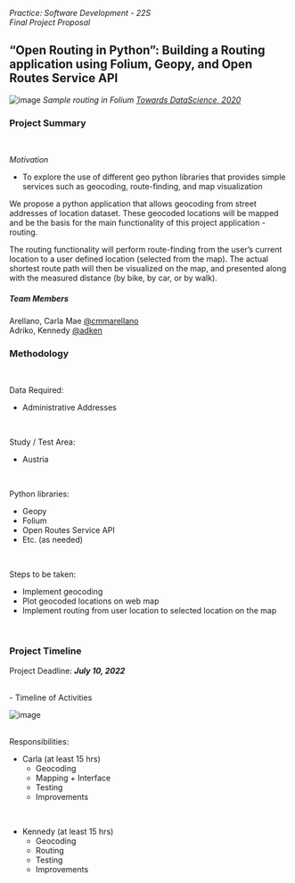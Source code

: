 
*Practice: Software Development - 22S* <br>
*Final Project Proposal*

## “Open Routing in Python”: Building a Routing application using Folium, Geopy, and Open Routes Service API 

![image](https://user-images.githubusercontent.com/93019319/172910297-64dc0d28-7c0a-4cc4-9103-f7c8c5529745.png)
*Sample routing in Folium [Towards DataScience, 2020](https://towardsdatascience.com/build-interactive-gps-activity-maps-from-gpx-files-using-folium-cf9eebba1fe7)*

### Project Summary
<br>

*Motivation*
- To explore the use of different geo python libraries that provides simple services such as geocoding, route-finding, and map visualization

We propose a python application that allows geocoding from street addresses of location dataset. These geocoded locations will be mapped and be the basis for the main functionality of this project application - routing.

The routing functionality will perform route-finding from the user’s current location to a user defined location (selected from the map). The actual shortest route path will then be visualized on the map, and presented along with the measured distance (by bike, by car, or by walk). 


##### Team Members

Arellano, Carla Mae  [@cmmarellano](https://www.github.com/cmmarellano) <br>
Adriko, Kennedy  [@adken](https://www.github.com/adken)
<br>

### Methodology

<br>

Data Required:
- Administrative Addresses 
<br>

Study / Test Area:
- Austria
<br>

Python libraries:
- Geopy
- Folium
- Open Routes Service API
- Etc. (as needed)
<br>

Steps to be taken:
- Implement geocoding
- Plot geocoded locations on web map
- Implement routing from user location to selected location on the map
<br>


### Project Timeline

Project Deadline: ***July 10, 2022***

<br>
- Timeline of Activities

![image](https://user-images.githubusercontent.com/93019319/172907631-37a2f179-92d7-4886-b53b-04a8d9b4e0cc.png)

<br>
Responsibilities:
<br>

- Carla (at least 15 hrs)
  - Geocoding
  - Mapping + Interface
  - Testing
  - Improvements
<br>

- Kennedy (at least 15 hrs)
  - Geocoding
  - Routing
  - Testing
  - Improvements




